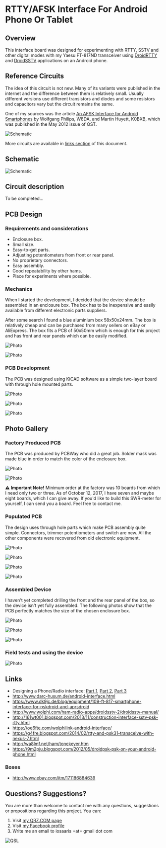 # RTTY/AFSK Interface For Android Phone Or Tablet

## Overview

This interface board was designed for experimenting with RTTY, SSTV and other digital modes with my Yaesu FT-817ND transceiver using [DroidRTTY](https://play.google.com/store/apps/details?id=com.wolphi.droidrtty&hl=en) and [DroidSSTV](https://play.google.com/store/apps/details?id=com.wolphi.sstv&hl=en) applications on an Android phone.

## Reference Circuits

The idea of this circuit is not new. Many of its variants were published in the internet and the difference between them is relatively small. Usually different versions use different transistors and diodes and some resistors and capacitors vary but the circuit remains the same.

One of my sources was the article [An AFSK Interface for Android Smartphones](https://github.com/4x1md/phone_rtty_interface/blob/master/docs/An_AFSK_Interface_for_Android_Smartphones.pdf) by Wolfgang Philips, W8DA, and Martin Huyett, K0BXB, which was published in the May 2012 issue of QST.

![Schematic](https://raw.githubusercontent.com/4x5dm/phone_rtty_interface/master/docs/images/reference_01.png)

More circuits are available in [links section](#links) of this document.

## Schematic

![Schematic](https://raw.githubusercontent.com/4x5dm/phone_rtty_interface/master/docs/images/phone_rtty_interface_cicruit.png)

## Circuit description

To be completed...

## PCB Design

### Requirements and considerations

 - Enclosure box.
 - Small size.
 - Easy-to-get parts.
 - Adjusting potentiometers from front or rear panel. 
 - No proprietary connectors.
 - Easy assembly.
 - Good repeatability by other hams.
 - Place for experiments where possible.

### Mechanics

When I started the development, I decided that the device should be assembled in an enclosure box. The box has to be inexpensive and easily available from different electronic parts suppliers.

After some search I found a blue aluminium box 58x50x24mm. The box is relatively cheap and can be purchased from many sellers on eBay or AliExpress. The box fits a PCB of 50x50mm which is enough for this project and has front and rear panels which can be easily modified.

![Photo](https://raw.githubusercontent.com/4x5dm/phone_rtty_interface/master/docs/images/box_01.png)

![Photo](https://raw.githubusercontent.com/4x5dm/phone_rtty_interface/master/docs/images/box_02.jpg)

### PCB Development

The PCB was designed using KiCAD software as a simple two-layer board with through hole mounted parts.

![Photo](https://raw.githubusercontent.com/4x5dm/phone_rtty_interface/master/docs/images/pcb_front.png)

![Photo](https://raw.githubusercontent.com/4x5dm/phone_rtty_interface/master/docs/images/pcb_back.png)

![Photo](https://raw.githubusercontent.com/4x5dm/phone_rtty_interface/master/docs/images/pcb_3d.png)

## Photo Gallery

### Factory Produced PCB

The PCB was produced by PCBWay who did a great job. Solder mask was made blue in order to match the color of the enclosure box.

![Photo](https://raw.githubusercontent.com/4x5dm/phone_rtty_interface/master/docs/images/pcbs_01.jpg)

![Photo](https://raw.githubusercontent.com/4x5dm/phone_rtty_interface/master/docs/images/pcbs_02.jpg)

:warning: **Important Note!**
Minimum order at the factory was 10 boards from which I need only two or three. As of October 12, 2017, I have seven and maybe eight boards, which I can give away. If you'd like to build this SWR-meter for yourself, I can send you a board. Feel free to contact me.

### Populated PCB

The design uses through hole parts which make PCB assembly quite simple. Connectors, trimmer potentiometers and switch are new. All the other components were recovered from old electronic equipment.

![Photo](https://raw.githubusercontent.com/4x5dm/phone_rtty_interface/master/docs/images/device_01.jpg)

![Photo](https://raw.githubusercontent.com/4x5dm/phone_rtty_interface/master/docs/images/device_02.jpg)

![Photo](https://raw.githubusercontent.com/4x5dm/phone_rtty_interface/master/docs/images/device_03.jpg)

![Photo](https://raw.githubusercontent.com/4x5dm/phone_rtty_interface/master/docs/images/device_04.jpg)

### Assembled Device

I haven't yet completed drilling the front and the rear panel of the box, so the device isn't yet fully assembled. The following photos show that the PCB perfectly matches the size of the chosen enclosure box.

![Photo](https://raw.githubusercontent.com/4x5dm/phone_rtty_interface/master/docs/images/mech_01.jpg)

![Photo](https://raw.githubusercontent.com/4x5dm/phone_rtty_interface/master/docs/images/mech_02.jpg)

![Photo](https://raw.githubusercontent.com/4x5dm/phone_rtty_interface/master/docs/images/mech_03.jpg)

### Field tests and using the device

![Photo](https://raw.githubusercontent.com/4x5dm/phone_rtty_interface/master/docs/images/usage_01.jpg)

## Links
* Designing a Phone/Radio interface: [Part 1](https://waynemerry.wordpress.com/2012/08/16/designing-a-phoneradio-interface/), [Part 2](https://waynemerry.wordpress.com/2012/08/22/ft-817-phone-audio-interface-part-2/), [Part 3](https://waynemerry.wordpress.com/2012/11/02/ft-817-ft-897-phone-audio-interface-part-3/)
* http://www.darc-husum.de/android-interface.html
* https://www.dk9jc.de/blog/equipment/109-ft-817-smartphone-interface-for-pskdroid-and-aprsdroid
* http://www.wolphi.com/ham-radio-apps/droidsstv-2/droidsstv-manual/
* http://161wt001.blogspot.com/2013/11/construction-interface-sstv-psk-rtty.html
* https://oe6fte.com/wolphilink-android-interface/
* https://g4fre.blogspot.com/2014/02/rtty-and-psk31-transceive-with-nexus-7.html
* http://wa8lmf.net/ham/tonekeyer.htm
* https://9m2pju.blogspot.com/2012/05/droidpsk-psk-on-your-android-phone.html

### Boxes
* http://www.ebay.com/itm/171186884639


## Questions? Suggestions?
You are more than welcome to contact me with any questions, suggestions or propositions regarding this project. You can:

1. Visit [my QRZ.COM page](https://www.qrz.com/db/4X5DM)
2. Visit [my Facebook profile](https://www.facebook.com/Dima.Meln)
3. Write me an email to iosaaris =at= gmail dot com

![QSL](https://raw.githubusercontent.com/4x5dm/phone_rtty_interface/master/docs/images/qsl.jpg)
